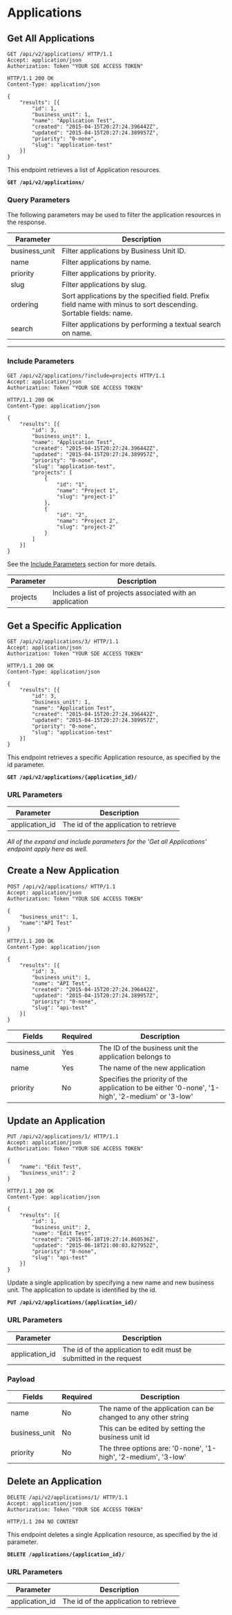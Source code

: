 # Applications

## Get All Applications

```http
GET /api/v2/applications/ HTTP/1.1
Accept: application/json
Authorization: Token "YOUR SDE ACCESS TOKEN"
```

```http
HTTP/1.1 200 OK
Content-Type: application/json

{
    "results": [{
        "id": 1,
        "business_unit": 1,
        "name": "Application Test",
        "created": "2015-04-15T20:27:24.396442Z",
        "updated": "2015-04-15T20:27:24.389957Z",
        "priority": "0-none",
        "slug": "application-test"
    }]
}
```

This endpoint retrieves a list of Application resources.

**`GET /api/v2/applications/`**

### Query Parameters

The following parameters may be used to filter the application resources in the response.

Parameter     | Description
--------------|-----------------------------
business_unit | Filter applications by Business Unit ID.
name          | Filter applications by name.
priority      | Filter applications by priority.
slug          | Filter applications by slug.
ordering      | Sort applications by the specified field. Prefix field name with minus to sort descending. Sortable fields: name.
search        | Filter applications by performing a textual search on name.

---

### Include Parameters

```http
GET /api/v2/applications/?include=projects HTTP/1.1
Accept: application/json
Authorization: Token "YOUR SDE ACCESS TOKEN"
```

```http
HTTP/1.1 200 OK
Content-Type: application/json

{
    "results": [{
        "id": 3,
        "business_unit": 1,
        "name": "Application Test",
        "created": "2015-04-15T20:27:24.396442Z",
        "updated": "2015-04-15T20:27:24.389957Z",
        "priority": "0-none",
        "slug": "application-test",
        "projects": [
            {
                "id": "1",
                "name": "Project 1",
                "slug": "project-1"
            },
            {
                "id": "2",
                "name": "Project 2",
                "slug": "project-2"
            }
        ]
    }]
}
```

See the [Include Parameters](#include-parameters) section for more details.

Parameter | Description
----------|---------------
projects  | Includes a list of projects associated with an application










## Get a Specific Application

```http
GET /api/v2/applications/3/ HTTP/1.1
Accept: application/json
Authorization: Token "YOUR SDE ACCESS TOKEN"
```

```http
HTTP/1.1 200 OK
Content-Type: application/json

{
    "results": [{
        "id": 3,
        "business_unit": 1,
        "name": "Application Test",
        "created": "2015-04-15T20:27:24.396442Z",
        "updated": "2015-04-15T20:27:24.389957Z",
        "priority": "0-none",
        "slug": "application-test"
    }]
}
```

This endpoint retrieves a specific Application resource, as specified by the id parameter.

**`GET /api/v2/applications/{application_id}/`**

### URL Parameters

Parameter      | Description
-------------- | ---------------
application_id | The id of the application to retrieve

*All of the expand and include parameters for the 'Get all Applications' endpoint apply here as well.*










## Create a New Application

```http
POST /api/v2/applications/ HTTP/1.1
Accept: application/json
Authorization: Token "YOUR SDE ACCESS TOKEN"

{
    "business_unit": 1,
    "name":"API Test"
}
```

```http
HTTP/1.1 200 OK
Content-Type: application/json

{
    "results": [{
        "id": 3,
        "business_unit": 1,
        "name": "API Test",
        "created": "2015-04-15T20:27:24.396442Z",
        "updated": "2015-04-15T20:27:24.389957Z",
        "priority": "0-none",
        "slug": "api-test"
    }]
}
```

Fields        | Required | Description
--------------|----------|-------------
business_unit | Yes      | The ID of the business unit the application belongs to
name          | Yes      | The name of the new application
priority      | No       | Specifies the priority of the application to be either '0-none', '1-high', '2-medium' or '3-low'










## Update an Application

```http
PUT /api/v2/applications/1/ HTTP/1.1
Accept: application/json
Authorization: Token "YOUR SDE ACCESS TOKEN"

{
    "name": "Edit Test",
    "business_unit": 2
}
```

```http
HTTP/1.1 200 OK
Content-Type: application/json

{
    "results": [{
        "id": 1,
        "business_unit": 2,
        "name": "Edit Test",
        "created": "2015-06-18T19:27:14.860536Z",
        "updated": "2015-06-18T21:00:03.827952Z",
        "priority": "0-none",
        "slug": "api-test"
    }]
}
```

Update a single application by specifying a new name and new business unit. The application to update is identified by the id.

**`PUT /api/v2/applications/{application_id}/`**

### URL Parameters

Parameter      | Description
---------------|------------------
application_id | The id of the application to edit must be submitted in the request

### Payload

Fields        | Required | Description
--------------|----------|---------------
name          | No       | The name of the application can be changed to any other string
business_unit | No       | This can be edited by setting the business unit id
priority      | No       | The three options are: '0-none', '1-high', '2-medium', '3-low'










## Delete an Application

```http
DELETE /api/v2/applications/1/ HTTP/1.1
Accept: application/json
Authorization: Token "YOUR SDE ACCESS TOKEN"
```

```http
HTTP/1.1 204 NO CONTENT
```

This endpoint deletes a single Application resource, as specified by the id parameter.

**`DELETE /applications/{application_id}/`**

### URL Parameters

Parameter      | Description
-------------- | --------------
application_id | The id of the application to retrieve
